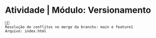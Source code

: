 # Atividade | Módulo: Versionamento
```
👨‍💻️
Resolução de conflitos no merge da branchs: main e feature1
Arquivo: index.html
```
